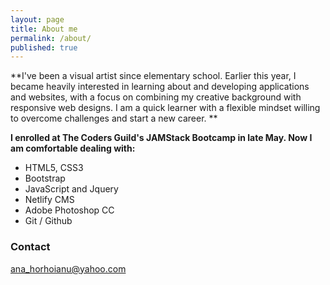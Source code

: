 ```yaml
---
layout: page
title: About me
permalink: /about/
published: true
---
```




**I've been a visual artist since elementary
school. Earlier this year, I became heavily
interested in learning about and developing
applications and websites, with a focus on
combining my creative background with
responsive web designs. I am a quick
learner with a flexible mindset willing to
overcome challenges and start a new
career.
**


**I enrolled at The Coders Guild's JAMStack Bootcamp in late May. Now I am comfortable dealing with:**
- HTML5, CSS3
- Bootstrap
- JavaScript and Jquery
- Netlify CMS
- Adobe Photoshop CC
- Git / Github
### Contact 

[ana_horhoianu@yahoo.com](mailto:email@domain.com)
